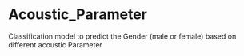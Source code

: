 # Acoustic_Parameter
Classification model to predict the Gender (male or female) based on different acoustic Parameter
